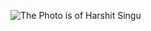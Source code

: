 ![The Photo is of Harshit Singu](https://media-exp1.licdn.com/dms/image/C4E03AQG1TwbQwoTU5g/profile-displayphoto-shrink_800_800/0/1607187234769?e=1626912000&v=beta&t=M5bSCqAvb2hKuuhykzUrc_uwRQqslcBJNBuPBmw8HhI)
